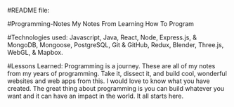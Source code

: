 #README file:

#Programming-Notes
My Notes From Learning How To Program

#Technologies used:
Javascript, Java, React, Node, Express.js, & MongoDB, Mongoose, PostgreSQL, Git & GitHub, Redux, Blender, Three.js, WebGL, & Mapbox.

#Lessons Learned:
Programming is a journey. These are all of my notes from my years of programming. Take it, dissect it, and build cool, wonderful websites and web apps from this. I would love to know what you have created. The great thing about programming is you can build whatever you want and it can have an impact in the world. It all starts here.
